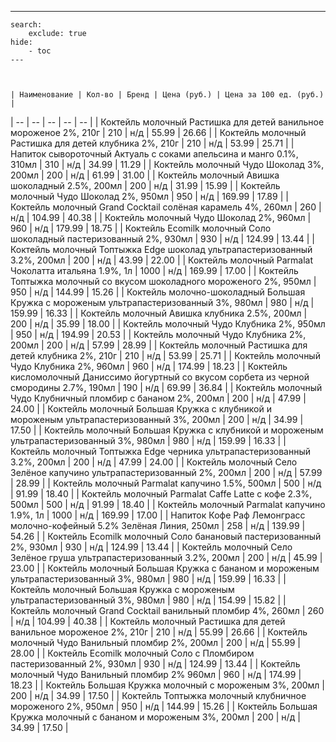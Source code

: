 ---
    search:
        exclude: true
    hide:
        - toc
    ---
    


    | Наименование | Кол-во | Бренд | Цена (руб.) | Цена за 100 ед. (руб.) |
| -- | -- | -- | -- | -- |
| Коктейль молочный Растишка для детей ванильное мороженое 2%, 210г | 210 | н/д | 55.99 | 26.66 |
| Коктейль молочный Растишка для детей клубника 2%, 210г | 210 | н/д | 53.99 | 25.71 |
| Напиток сывороточный Актуаль с соками апельсина и манго 0.1%, 310мл | 310 | н/д | 34.99 | 11.29 |
| Коктейль молочный Чудо Шоколад 3%, 200мл | 200 | н/д | 61.99 | 31.00 |
| Коктейль молочный Авишка шоколадный 2.5%, 200мл | 200 | н/д | 31.99 | 15.99 |
| Коктейль молочный Чудо Шоколад 2%, 950мл | 950 | н/д | 169.99 | 17.89 |
| Коктейль молочный Grand Cocktail солёная карамель 4%, 260мл | 260 | н/д | 104.99 | 40.38 |
| Коктейль молочный Чудо Шоколад 2%, 960мл | 960 | н/д | 179.99 | 18.75 |
| Коктейль Ecomilk молочный Соло шоколадный пастеризованный 2%, 930мл | 930 | н/д | 124.99 | 13.44 |
| Коктейль молочный Топтыжка Edge шоколад ультрапастеризованный 3.2%, 200мл | 200 | н/д | 43.99 | 22.00 |
| Коктейль молочный Parmalat Чоколатта итальяна 1.9%, 1л | 1000 | н/д | 169.99 | 17.00 |
| Коктейль Топтыжка молочный со вкусом шоколадного мороженого 2%, 950мл | 950 | н/д | 144.99 | 15.26 |
| Коктейль молочно-шоколадный Большая Кружка с мороженым ультрапастеризованный 3%, 980мл | 980 | н/д | 159.99 | 16.33 |
| Коктейль молочный Авишка клубника 2.5%, 200мл | 200 | н/д | 35.99 | 18.00 |
| Коктейль молочный Чудо Клубника 2%, 950мл | 950 | н/д | 194.99 | 20.53 |
| Коктейль молочный Чудо Клубника 2%, 200мл | 200 | н/д | 57.99 | 28.99 |
| Коктейль молочный Растишка для детей клубника 2%, 210г | 210 | н/д | 53.99 | 25.71 |
| Коктейль молочный Чудо Клубника 2%, 960мл | 960 | н/д | 174.99 | 18.23 |
| Коктейль кисломолочный Даниссимо йогуртный со вкусом сорбета из черной смородины 2.7%, 190мл | 190 | н/д | 69.99 | 36.84 |
| Коктейль молочный Чудо Клубничный пломбир с бананом 2%, 200мл | 200 | н/д | 47.99 | 24.00 |
| Коктейль молочный Большая Кружка с клубникой и мороженым ультрапастеризованный 3%, 200мл | 200 | н/д | 34.99 | 17.50 |
| Коктейль молочный Большая Кружка с клубникой и мороженым ультрапастеризованный 3%, 980мл | 980 | н/д | 159.99 | 16.33 |
| Коктейль молочный Топтыжка Edge черника ультрапастеризованный 3.2%, 200мл | 200 | н/д | 47.99 | 24.00 |
| Коктейль молочный Село Зелёное капучино ультрапастеризованный 2%, 200мл | 200 | н/д | 57.99 | 28.99 |
| Коктейль молочный Parmalat капучино 1.5%, 500мл | 500 | н/д | 91.99 | 18.40 |
| Коктейль молочный Parmalat Caffe Latte с кофе 2.3%, 500мл | 500 | н/д | 91.99 | 18.40 |
| Коктейль молочный Parmalat капучино 1.9%, 1л | 1000 | н/д | 169.99 | 17.00 |
| Напиток Кофе Раф Лемонграсс молочно-кофейный 5.2% Зелёная Линия, 250мл | 258 | н/д | 139.99 | 54.26 |
| Коктейль Ecomilk молочный Соло банановый пастеризованный 2%, 930мл | 930 | н/д | 124.99 | 13.44 |
| Коктейль молочный Село Зелёное груша ультрапастеризованный 3.2%, 200мл | 200 | н/д | 45.99 | 23.00 |
| Коктейль молочный Большая Кружка с бананом и мороженым ультрапастеризованный 3%, 980мл | 980 | н/д | 159.99 | 16.33 |
| Коктейль молочный Большая Кружка с мороженым ультрапастеризованный 3%, 980мл | 980 | н/д | 154.99 | 15.82 |
| Коктейль молочный Grand Cocktail ванильный пломбир 4%, 260мл | 260 | н/д | 104.99 | 40.38 |
| Коктейль молочный Растишка для детей ванильное мороженое 2%, 210г | 210 | н/д | 55.99 | 26.66 |
| Коктейль молочный Чудо Ванильный пломбир 2%, 200мл | 200 | н/д | 55.99 | 28.00 |
| Коктейль Ecomilk молочный Соло с Пломбиром пастеризованный 2%, 930мл | 930 | н/д | 124.99 | 13.44 |
| Коктейль молочный Чудо Ванильный пломбир 2% 960мл | 960 | н/д | 174.99 | 18.23 |
| Коктейль Большая Кружка молочный с мороженым 3%, 200мл | 200 | н/д | 34.99 | 17.50 |
| Коктейль Топтыжка молочный клубничное мороженого 2%, 950мл | 950 | н/д | 144.99 | 15.26 |
| Коктейль Большая Кружка молочный с бананом и мороженым 3%, 200мл | 200 | н/д | 34.99 | 17.50 |
